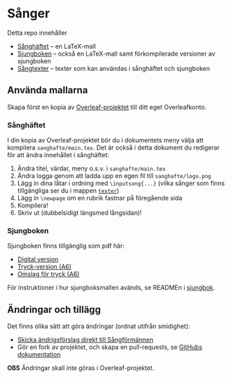 # Sånger

Detta repo innehåller

- [Sånghäftet](./sanghafte/) – en LaTeX-mall
- [Sjungboken](./sjungbok/) – också en LaTeX-mall samt förkompilerade versioner av sjungboken
- [Sångtexter](./texter/) – texter som kan användas i sånghäftet och sjungboken

## Använda mallarna

Skapa först en kopia av [Overleaf-projektet](https://www.overleaf.com/read/hfrdcszwfcsy) till ditt eget Overleafkonto.

### Sånghäftet

I din kopia av Overleaf-projektet bör du i dokumentets meny välja att kompilera `sanghafte/main.tex`. Det är också i detta dokument du redigerar för att ändra innehållet i sånghäftet:

1. Ändra titel, värdar, meny o.s.v. i `sanghafte/main.tex`
1. Ändra logga genom att ladda upp en egen fil till `sanghafte/logo.png`
1. Lägg in dina låtar i ordning med `\inputsong{...}` (vilka sånger som finns tillgängliga ser du i mappen [`texter`](./texter/))
1. Lägg in `\newpage` om en rubrik fastnar på föregående sida
1. Kompilera!
1. Skriv ut (dubbelsidigt längsmed långsidan)!

### Sjungboken

Sjungboken finns tillgänglig som pdf här:

- [Digital version](./sjungbok/sjungboken.pdf)
- [Tryck-version (A6)](./sjungbok/sjungboken-print.pdf)
- [Omslag för tryck (A6)](./sjungbok/framsida-print.pdf)

För instruktioner i hur sjungboksmallen avänds, se READMEn i [sjungbok](./sjungbok).

## Ändringar och tillägg

Det finns olika sätt att göra ändringar (ordnat utifrån smidighet):

- [Skicka ändrigsförslag direkt till Sångförmännen](mailto:sangforman@ftek.se)
- Gör en fork av projektet, och skapa en pull-requests, se [GitHubs dokumentation](https://docs.github.com/en/get-started/quickstart/contributing-to-projects)

**OBS** Ändringar skall inte göras i Overleaf-projektet.